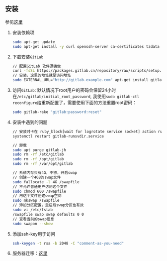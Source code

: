 ## 安装
参见[这里](https://about.gitlab.cn/install/)

1. 安装依赖项
    ```bash
    sudo apt-get update
    sudo apt-get install -y curl openssh-server ca-certificates tzdata perl
    ```
2. 下载安装`GitLab`
    ```bash
    // 配置GitLab 软件源镜像
    curl -fsSL https://packages.gitlab.cn/repository/raw/scripts/setup.sh | /bin/bash
    // 安装，这里的地址就是访问地址
    sudo EXTERNAL_URL="http://gitlab.example.com" apt-get install gitlab-jh
    ```
3. 访问`GitLab`: 
    默认情况下root用户的密码会保留24小时在`/etc/gitlab/initial_root_password`, 我使用`sudo gitlab-ctl reconfigure`给重新配置了，需要使用下面的方法重置root密码：
    ```bash
    sudo gitlab-rake "gitlab:password:reset"
    ```
4. 安装中遇到的问题
   ```bash
   // 安装时卡在 ruby_block[wait for logrotate service socket] action run
   systemctl restart gitlab-runsvdir.service

   // 卸载
   sudo apt purge gitlab-jh
   sudo rm -rf /etc/gitlab
   sudo rm -rf /opt/gitlab
   sudo rm -rf /var/opt/gitlab

   // 系统内存只有4G，不够，开启swap
   // 创建一个4GB的swap文件
   sudo fallocate -l 4G /swapfile
   // 不允许普通用户访问这个文件
   sudo chmod 600 /swapfile
   // 用这个文件创建swap空间
   sudo mkswap /swapfile
   // 添加分区配置，重启后swap分区也有效
   sudo vi /etc/fstab
   /swapfile swap swap defaults 0 0
   // 查看当前的swap信息
   sudo swapon --show
   ```

5. 添加ssh-key用于访问
    ```bash
    ssh-keygen -t rsa -b 2048 -C "comment-as-you-need"
    ```

6. 服务器迁移：[这里](https://www.mikestreety.co.uk/blog/migrating-gitlab-from-one-server-to-another/)